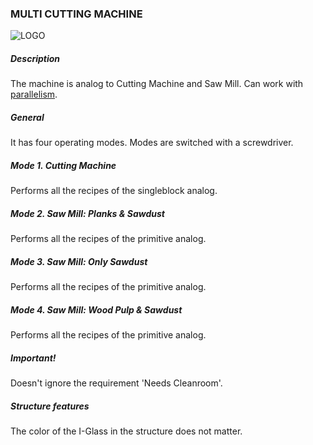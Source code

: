 ### MULTI CUTTING MACHINE

![LOGO](https://raw.githubusercontent.com/GT-IMPACT/impact-front/main/public/media/gregtech/ParCutt.png)

##### Description

The machine is analog to Cutting Machine and Saw Mill. Can work with [parallelism](#/mechanics#parallelism).

##### General

It has four operating modes. Modes are switched with a screwdriver.

##### Mode 1. Cutting Machine

Performs all the recipes of the singleblock analog.

##### Mode 2. Saw Mill: Planks & Sawdust

Performs all the recipes of the primitive analog.

##### Mode 3. Saw Mill: Only Sawdust

Performs all the recipes of the primitive analog.

##### Mode 4. Saw Mill: Wood Pulp & Sawdust

Performs all the recipes of the primitive analog.

##### Important!

Doesn't ignore the requirement 'Needs Cleanroom'.

##### Structure features

The color of the I-Glass in the structure does not matter.
